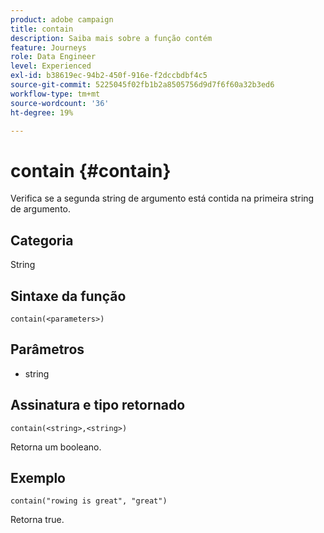 ```yaml
---
product: adobe campaign
title: contain
description: Saiba mais sobre a função contém
feature: Journeys
role: Data Engineer
level: Experienced
exl-id: b38619ec-94b2-450f-916e-f2dccbdbf4c5
source-git-commit: 5225045f02fb1b2a8505756d9d7f6f60a32b3ed6
workflow-type: tm+mt
source-wordcount: '36'
ht-degree: 19%

---
```


# contain {#contain}

Verifica se a segunda string de argumento está contida na primeira string de argumento.

## Categoria

String

## Sintaxe da função

`contain(<parameters>)`

## Parâmetros

* string

## Assinatura e tipo retornado

`contain(<string>,<string>)`

Retorna um booleano.

## Exemplo

`contain("rowing is great", "great")`

Retorna true.

